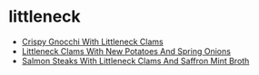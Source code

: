 # littleneck

 * [Crispy Gnocchi With Littleneck Clams](index/c/crispy-gnocchi-with-littleneck-clams.json)
 * [Littleneck Clams With New Potatoes And Spring Onions](index/l/littleneck-clams-with-new-potatoes-and-spring-onions-51155300.json)
 * [Salmon Steaks With Littleneck Clams And Saffron Mint Broth](index/s/salmon-steaks-with-littleneck-clams-and-saffron-mint-broth-238204.json)
